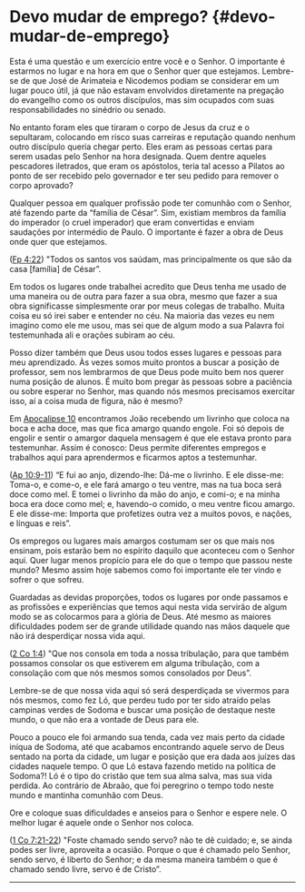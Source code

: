 # Devo mudar de emprego? {#devo-mudar-de-emprego}

Esta é uma questão e um exercício entre você e o Senhor. O importante é estarmos no lugar e na hora em que o Senhor quer que estejamos. Lembre-se de que José de Arimateia e Nicodemos podiam se considerar em um lugar pouco útil, já que não estavam envolvidos diretamente na pregação do evangelho como os outros discípulos, mas sim ocupados com suas responsabilidades no sinédrio ou senado.

No entanto foram eles que tiraram o corpo de Jesus da cruz e o sepultaram, colocando em risco suas carreiras e reputação quando nenhum outro discípulo queria chegar perto. Eles eram as pessoas certas para serem usadas pelo Senhor na hora designada. Quem dentre aqueles pescadores iletrados, que eram os apóstolos, teria tal acesso a Pilatos ao ponto de ser recebido pelo governador e ter seu pedido para remover o corpo aprovado?

Qualquer pessoa em qualquer profissão pode ter comunhão com o Senhor, até fazendo parte da “família de César”. Sim, existiam membros da família do imperador (o cruel imperador) que eram convertidas e enviam saudações por intermédio de Paulo. O importante é fazer a obra de Deus onde quer que estejamos.

([Fp 4:22](http://bibliaonline.com.br/acf/fp/4/22)) &quot;Todos os santos vos saúdam, mas principalmente os que são da casa [família] de César”.

Em todos os lugares onde trabalhei acredito que Deus tenha me usado de uma maneira ou de outra para fazer a sua obra, mesmo que fazer a sua obra significasse simplesmente orar por meus colegas de trabalho. Muita coisa eu só irei saber e entender no céu. Na maioria das vezes eu nem imagino como ele me usou, mas sei que de algum modo a sua Palavra foi testemunhada ali e orações subiram ao céu.

Posso dizer também que Deus usou todos esses lugares e pessoas para meu aprendizado. Às vezes somos muito prontos a buscar a posição de professor, sem nos lembrarmos de que Deus pode muito bem nos querer numa posição de alunos. É muito bom pregar às pessoas sobre a paciência ou sobre esperar no Senhor, mas quando nós mesmos precisamos exercitar isso, aí a coisa muda de figura, não é mesmo?

Em [Apocalipse 10](http://bibliaonline.com.br/acf/ap/10) encontramos João recebendo um livrinho que coloca na boca e acha doce, mas que fica amargo quando engole. Foi só depois de engolir e sentir o amargor daquela mensagem é que ele estava pronto para testemunhar. Assim é conosco: Deus permite diferentes empregos e trabalhos aqui para aprendermos e ficarmos aptos a testemunhar.

([Ap 10:9-11](http://bibliaonline.com.br/acf/ap/10/9-11)) “E fui ao anjo, dizendo-lhe: Dá-me o livrinho. E ele disse-me: Toma-o, e come-o, e ele fará amargo o teu ventre, mas na tua boca será doce como mel. E tomei o livrinho da mão do anjo, e comi-o; e na minha boca era doce como mel; e, havendo-o comido, o meu ventre ficou amargo. E ele disse-me: Importa que profetizes outra vez a muitos povos, e nações, e línguas e reis”.

Os empregos ou lugares mais amargos costumam ser os que mais nos ensinam, pois estarão bem no espírito daquilo que aconteceu com o Senhor aqui. Quer lugar menos propício para ele do que o tempo que passou neste mundo? Mesmo assim hoje sabemos como foi importante ele ter vindo e sofrer o que sofreu.

Guardadas as devidas proporções, todos os lugares por onde passamos e as profissões e experiências que temos aqui nesta vida servirão de algum modo se as colocarmos para a glória de Deus. Até mesmo as maiores dificuldades podem ser de grande utilidade quando nas mãos daquele que não irá desperdiçar nossa vida aqui.

([2 Co 1:4](http://bibliaonline.com.br/acf/2co/1/4)) &quot;Que nos consola em toda a nossa tribulação, para que também possamos consolar os que estiverem em alguma tribulação, com a consolação com que nós mesmos somos consolados por Deus”.

Lembre-se de que nossa vida aqui só será desperdiçada se vivermos para nós mesmos, como fez Ló, que perdeu tudo por ter sido atraído pelas campinas verdes de Sodoma e buscar uma posição de destaque neste mundo, o que não era a vontade de Deus para ele.

Pouco a pouco ele foi armando sua tenda, cada vez mais perto da cidade iníqua de Sodoma, até que acabamos encontrando aquele servo de Deus sentado na porta da cidade, um lugar e posição que era dada aos juízes das cidades naquele tempo. O que Ló estava fazendo metido na política de Sodoma?! Ló é o tipo do cristão que tem sua alma salva, mas sua vida perdida. Ao contrário de Abraão, que foi peregrino o tempo todo neste mundo e mantinha comunhão com Deus.

Ore e coloque suas dificuldades e anseios para o Senhor e espere nele. O melhor lugar é aquele onde o Senhor nos coloca.

([1 Co 7:21-22](http://bibliaonline.com.br/acf/1co/7/21-22)) &quot;Foste chamado sendo servo? não te dê cuidado; e, se ainda podes ser livre, aproveita a ocasião. Porque o que é chamado pelo Senhor, sendo servo, é liberto do Senhor; e da mesma maneira também o que é chamado sendo livre, servo é de Cristo”.

*****